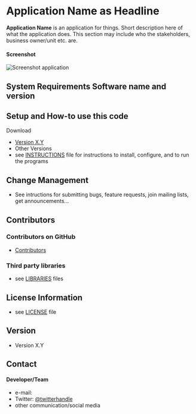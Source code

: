 Application Name as Headline
======
**Application Name** is an application for things. Short description here of what the application does. This section may include who the stakeholders, business owner/unit etc. are.

#### Screenshot
![Screenshot application](http://url/screenshot-application.png "screenshot application")

## System Requirements Software name and version 

## Setup and How-to use this code
 Download
* [Version X.Y](https://github.com/username/sw-name/archive/master.zip)
* Other Versions
* see [INSTRUCTIONS](https://github.com/username/sw-name/blob/master/INSTRUCTIONS.md) file for instructions to install, configure, and to run the programs

## Change Management
* See intructions for submitting bugs, feature requests, join mailing lists, get announcements...


## Contributors

### Contributors on GitHub
* [Contributors](https://github.com/username/sw-name/graphs/contributors)


### Third party libraries
* see [LIBRARIES](https://github.com/username/sw-name/blob/master/LIBRARIES.md) files

## License Information
* see [LICENSE](https://github.com/username/sw-name/blob/master/LICENSE.md) file

## Version 
* Version X.Y


## Contact
#### Developer/Team
* e-mail: 
* Twitter: [@twitterhandle](https://twitter.com/twitterhandle "twitterhandle on twitter")
* other communication/social media
